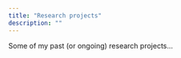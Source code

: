 ```yaml
---
title: "Research projects"
description: ""
---
```


Some of my past (or ongoing) research projects...
